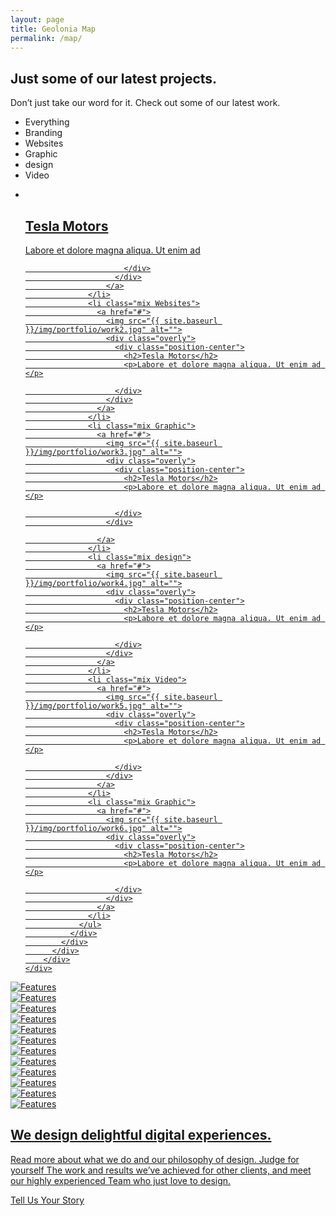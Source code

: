 ```yaml
---
layout: page
title: Geolonia Map
permalink: /map/
---
```


<section id="global-header">
    <div class="container">
        <div class="row">
            <div class="col-md-12">
                <div class="block">
                    <h1>Just some of our latest projects.</h1>
                    <p>Don’t just take our word for it. Check out some of our latest work.</p>
                </div>
            </div>
        </div>
    </div>
</section>

<section id="portfolio-work">
    <div class="container">
        <div class="row">
          <div class="col-md-12">
            <div class="block">
              <div class="portfolio-menu">
                <ul>
                    <li class="filter" data-filter="all">Everything</li>
                    <li class="filter" data-filter=".Branding">Branding</li>
                    <li class="filter" data-filter=".Websites">Websites</li>
                    <li class="filter" data-filter=".Graphic">Graphic</li>
                    <li class="filter" data-filter=".design">design</li>
                    <li class="filter" data-filter=".Video">Video</li>
                </ul>
              </div>
              <div class="portfolio-contant">
                <ul id="portfolio-contant-active">
                    <li class="mix Branding">
                      <a href="#">
                        <img src="{{ site.baseurl }}/img/portfolio/work1.jpg" alt="">
                        <div class="overly">
                          <div class="position-center">
                            <h2>Tesla Motors</h2>
                            <p>Labore et dolore magna aliqua. Ut enim ad </p>

                          </div>
                        </div>
                      </a>
                  </li>
                  <li class="mix Websites">
                    <a href="#">
                      <img src="{{ site.baseurl }}/img/portfolio/work2.jpg" alt="">
                      <div class="overly">
                        <div class="position-center">
                          <h2>Tesla Motors</h2>
                          <p>Labore et dolore magna aliqua. Ut enim ad </p>

                        </div>
                      </div>
                    </a>
                  </li>
                  <li class="mix Graphic">
                    <a href="#">
                      <img src="{{ site.baseurl }}/img/portfolio/work3.jpg" alt="">
                      <div class="overly">
                        <div class="position-center">
                          <h2>Tesla Motors</h2>
                          <p>Labore et dolore magna aliqua. Ut enim ad </p>

                        </div>
                      </div>

                    </a>
                  </li>
                  <li class="mix design">
                    <a href="#">
                      <img src="{{ site.baseurl }}/img/portfolio/work4.jpg" alt="">
                      <div class="overly">
                        <div class="position-center">
                          <h2>Tesla Motors</h2>
                          <p>Labore et dolore magna aliqua. Ut enim ad </p>

                        </div>
                      </div>
                    </a>
                  </li>
                  <li class="mix Video">
                    <a href="#">
                      <img src="{{ site.baseurl }}/img/portfolio/work5.jpg" alt="">
                      <div class="overly">
                        <div class="position-center">
                          <h2>Tesla Motors</h2>
                          <p>Labore et dolore magna aliqua. Ut enim ad </p>

                        </div>
                      </div>
                    </a>
                  </li>
                  <li class="mix Graphic">
                    <a href="#">
                      <img src="{{ site.baseurl }}/img/portfolio/work6.jpg" alt="">
                      <div class="overly">
                        <div class="position-center">
                          <h2>Tesla Motors</h2>
                          <p>Labore et dolore magna aliqua. Ut enim ad </p>

                        </div>
                      </div>
                    </a>
                  </li>
                </ul>
              </div>
            </div>
          </div>
        </div>
    </div>
</section>

<!-- Clients Logo Section Start -->
<section id="clients-logo-section">
  <div class="container">
    <div class="row">
      <div class="col-md-12">
        <div class="block">
          <div id="clients-logo" class="owl-carousel">
            <div class="clients-logo-img">
              <img src="{{ site.baseurl }}/img/clients/clients-logo1.png" alt="Features">
            </div>
            <div class="clients-logo-img">
              <img src="{{ site.baseurl }}/img/clients/clients-logo2.png" alt="Features">
            </div>
            <div class="clients-logo-img">
              <img src="{{ site.baseurl }}/img/clients/clients-logo3.png" alt="Features">
            </div>
            <div class="clients-logo-img">
              <img src="{{ site.baseurl }}/img/clients/clients-logo4.png" alt="Features">
            </div>
            <div class="clients-logo-img">
              <img src="{{ site.baseurl }}/img/clients/clients-logo5.png" alt="Features">
            </div>
            <div class="clients-logo-img">
              <img src="{{ site.baseurl }}/img/clients/clients-logo3.png" alt="Features">
            </div>
            <div class="clients-logo-img">
              <img src="{{ site.baseurl }}/img/clients/clients-logo2.png" alt="Features">
            </div>
            <div class="clients-logo-img">
              <img src="{{ site.baseurl }}/img/clients/clients-logo5.png" alt="Features">
            </div>
            <div class="clients-logo-img">
              <img src="{{ site.baseurl }}/img/clients/clients-logo1.png" alt="Features">
            </div>
            <div class="clients-logo-img">
              <img src="{{ site.baseurl }}/img/clients/clients-logo4.png" alt="Features">
            </div>
            <div class="clients-logo-img">
              <img src="{{ site.baseurl }}/img/clients/clients-logo5.png" alt="Features">
            </div>
            <div class="clients-logo-img">
              <img src="{{ site.baseurl }}/img/clients/clients-logo3.png" alt="Features">
            </div>
          </div>
        </div>
      </div>
    </div>
  </div>
</section>


<!-- Call to action Start -->
<section id="call-to-action">
  <div class="container">
    <div class="row">
      <div class="col-md-12">
        <div class="block">
          <h2>We design delightful digital experiences.</h2>
          <p>Read more about what we do and our philosophy of design. Judge for yourself The work and results we’ve achieved for other clients, and meet our highly experienced Team who just love to design.</p>
          <a class="btn btn-default btn-call-to-action" href="#" >Tell Us Your Story</a>
        </div>
      </div>
    </div>
  </div>
</section>
